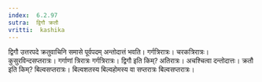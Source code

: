 ```yaml
---
index:  6.2.97
sutra:  द्विगौ क्रतौ
vritti:  kashika 
---
```


द्विगौ उत्तरपदे क्रतुवाचिनि समासे पूर्वपदम् अन्तोदात्तं भवति। गर्गत्रिरात्रः। चरकत्रिरात्रः। कुसुरविन्दसप्तरात्रः। गर्गाणां त्रिरात्रः गर्गत्रिरात्रः। द्विगौ इति किम्? अतिरात्रः। अचश्चित्वा दन्तोदात्तः। क्रतौ इति किम्? बिल्वसप्तरात्रः। बिल्वशतस्य बिल्वहोमस्य वा सप्तरात्रः बिल्वसप्तरात्रः।

